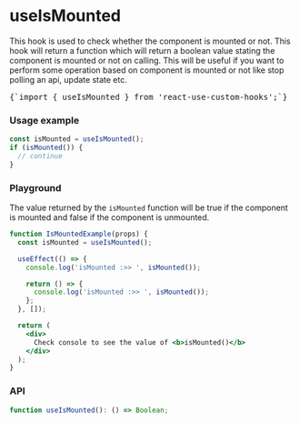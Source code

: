 # useIsMounted

This hook is used to check whether the component is mounted or not. This hook will return a function which will return a boolean value stating the component is mounted or not on calling. This will be useful if you want to perform some operation based on component is mounted or not like stop polling an api, update state etc.

<pre>{`import { useIsMounted } from 'react-use-custom-hooks';`}</pre>

### Usage example

```typescript
const isMounted = useIsMounted();
if (isMounted()) {
  // continue
}
```

### Playground

The value returned by the `isMounted` function will be true if the component is mounted and false if the component is unmounted.

```jsx live
function IsMountedExample(props) {
  const isMounted = useIsMounted();

  useEffect(() => {
    console.log('isMounted :>> ', isMounted());

    return () => {
      console.log('isMounted :>> ', isMounted());
    };
  }, []);

  return (
    <div>
      Check console to see the value of <b>isMounted()</b>
    </div>
  );
}
```

### API

```typescript
function useIsMounted(): () => Boolean;
```
